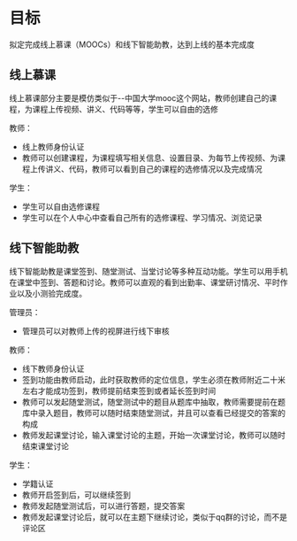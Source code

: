 # 目标

拟定完成线上慕课（MOOCs）和线下智能助教，达到上线的基本完成度

## 线上慕课

线上慕课部分主要是模仿类似于--中国大学mooc这个网站，教师创建自己的课程，为课程上传视频、讲义、代码等等，学生可以自由的选修

教师：

* 线上教师身份认证
* 教师可以创建课程，为课程填写相关信息、设置目录、为每节上传视频、为课程上传讲义、代码，教师可以看到自己的课程的选修情况以及完成情况

学生：

* 学生可以自由选修课程
* 学生可以在个人中心中查看自己所有的选修课程、学习情况、浏览记录

## 线下智能助教

线下智能助教是课堂签到、随堂测试、当堂讨论等多种互动功能。学生可以用手机在课堂中签到、答题和讨论。教师可以直观的看到出勤率、课堂研讨情况、平时作业以及小测验完成度。

管理员：

- 管理员可以对教师上传的视屏进行线下审核

教师：

* 线下教师身份认证
* 签到功能由教师启动，此时获取教师的定位信息，学生必须在教师附近二十米左右才能成功签到，教师提前结束签到或者延长签到时间
* 教师可以发起随堂测试，随堂测试中的题目从题库中抽取，教师需要提前在题库中录入题目，教师可以随时结束随堂测试，并且可以查看已经提交的答案的构成
* 教师发起课堂讨论，输入课堂讨论的主题，开始一次课堂讨论，教师可以随时结束课堂讨论

学生：

* 学籍认证
* 教师开启签到后，可以继续签到
* 教师发起随堂测试后，可以进行答题，提交答案
* 教师发起课堂讨论后，就可以在主题下继续讨论，类似于qq群的讨论，而不是评论区